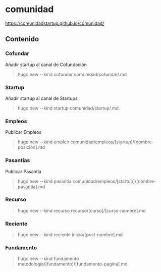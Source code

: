 # comunidad

https://comunidadstartup.github.io/comunidad/

## Contenido

### Cofundar

Añadir startup al canal de Cofundación

> hugo new --kind cofundar comunidad/cofundar/<file-name>.md
  
### Startup
  
Añadir startup al canal de Startups
  
> hugo new --kind startup comunidad/startup/<startup-name>.md
  
### Empleos
  
Publicar Empleos
  
> hugo new --kind empleo comunidad/empleos/[startup]/[nombre-posición].md
  
### Pasantías
  
Publicar Pasantía
  
> hugo new --kind pasantia comunidad/empleos/[startup]/[nombre-pasantía].md
  
### Recurso
  
> hugo new --kind recurso recurso/[curso]/[curso-nombre].md
  
### Reciente
  
> hugo new --kind reciente inicio/[post-nombre].md
  
### Fundamento
  
> hugo new --kind fundamento metodologia/[fundamento]/[fundamento-pagina].md
